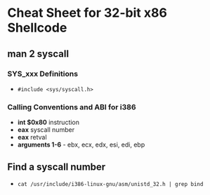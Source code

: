 # Cheat Sheet for 32-bit x86 Shellcode

## man 2 syscall
### SYS\_xxx Definitions
- ```#include <sys/syscall.h>```
### Calling Conventions and ABI for i386
- **int $0x80** instruction 
- **eax** syscall number
- **eax** retval
- **arguments 1-6** - ebx, ecx, edx, esi, edi, ebp

## Find a syscall number
- ```cat /usr/include/i386-linux-gnu/asm/unistd_32.h | grep bind```
